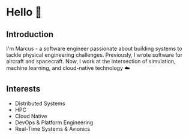 # Hello 👋

## Introduction
I'm Marcus - a software engineer passionate about building systems to tackle physical engineering challenges. Previously, I wrote software for aircraft and spacecraft. Now, I work at the intersection of simulation, machine learning, and cloud-native technology ☁️

## Interests
- Distributed Systems
- HPC
- Cloud Native
- DevOps & Platform Engineering
- Real-Time Systems & Avionics
